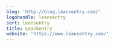 ```yaml
---
blog: 'http://blog.leansentry.com/'
logohandle: leansentry
sort: leansentry
title: LeanSentry
website: 'https://www.leansentry.com/'
---
```

